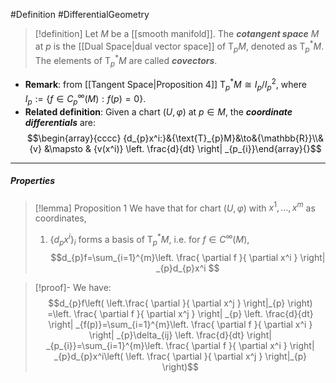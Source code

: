 #Definition #DifferentialGeometry 

> [!definition]
> Let $M$ be a [[smooth manifold]]. The ***cotangent space*** $M$ at $p$ is the [[Dual Space|dual vector space]] of $\text{T}_{p}M$, denoted as $\text{T}^{*}_{p}M$. The elements of $\text{T}^{*}_{p}M$ are called ***covectors***.
- **Remark**: from [[Tangent Space|Proposition 4]] $\text{T}_{p}^{*}M\cong I_{p} / I_{p}^{2}$, where $I_{p}:=\{ f\in C^\infty_{p}(M):f(p)=0 \}$.
- **Related definition**: Given a chart $(U,\varphi)$ at $p\in M$, the ***coordinate differentials*** are: $$\begin{array}{cccc} {d_{p}x^i:}&{\text{T}_{p}M}&\to&{\mathbb{R}}\\&{v} &\mapsto & {v(x^i)} \left. \frac{d}{dt} \right| _{p_{i}}\end{array}{}$$
---
##### Properties
> [!lemma] Proposition 1
> We have that for chart $(U,\varphi)$ with $x^1,\dots,x^m$ as coordinates,
> 1. $\{ d_{p}x^i \}_{i}$ forms a basis of $\text{T}^{*}_{p}M$, i.e. for $f\in C^\infty(M)$, $$d_{p}f=\sum_{i=1}^{m}\left. \frac{ \partial f }{ \partial x^i } \right| _{p}d_{p}x^i $$

> [!proof]-
> We have: $$d_{p}f\left( \left.\frac{ \partial  }{ \partial x^j }   \right|_{p}  \right) =\left. \frac{ \partial f }{ \partial x^j }  \right| _{p} \left. \frac{d}{dt} \right| _{f(p)}=\sum_{i=1}^{m}\left. \frac{ \partial f }{ \partial x^i }  \right| _{p}\delta_{ij} \left. \frac{d}{dt} \right| _{p_{i}}=\sum_{i=1}^{m}\left. \frac{ \partial f }{ \partial x^i }  \right| _{p}d_{p}x^i\left( \left. \frac{ \partial  }{ \partial x^j }  \right|_{p}  \right)$$